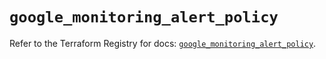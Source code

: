 # `google_monitoring_alert_policy`

Refer to the Terraform Registry for docs: [`google_monitoring_alert_policy`](https://registry.terraform.io/providers/hashicorp/google/6.50.0/docs/resources/monitoring_alert_policy).
